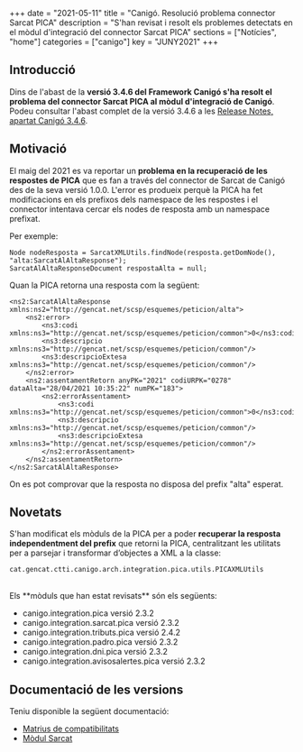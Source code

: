 +++
date        = "2021-05-11"
title       = "Canigó. Resolució problema connector Sarcat PICA"
description = "S'han revisat i resolt els problemes detectats en el mòdul d'integració del connector Sarcat PICA"
sections    = ["Notícies", "home"]
categories  = ["canigo"]
key         = "JUNY2021"
+++

## Introducció

Dins de l'abast de la **versió 3.4.6 del Framework Canigó s'ha resolt el problema del connector Sarcat PICA al mòdul d'integració de Canigó**. Podeu consultar l'abast complet de la versió 3.4.6 a les
[Release Notes, apartat Canigó 3.4.6](/canigo-download-related/release-notes-canigo-34).

## Motivació

El maig del 2021 es va reportar un **problema en la recuperació de les respostes de PICA** que es fan a través del connector
de Sarcat de Canigó des de la seva versió 1.0.0. L'error es produeix perquè la PICA ha fet modificacions en els prefixos
dels namespace de les respostes i el connector intentava cercar els nodes de resposta amb un namespace prefixat.

Per exemple:
```
Node nodeResposta = SarcatXMLUtils.findNode(resposta.getDomNode(), "alta:SarcatAlAltaResponse");
SarcatAlAltaResponseDocument respostaAlta = null;
```

Quan la PICA retorna una resposta com la següent:

```
<ns2:SarcatAlAltaResponse xmlns:ns2="http://gencat.net/scsp/esquemes/peticion/alta">
    <ns2:error>
        <ns3:codi xmlns:ns3="http://gencat.net/scsp/esquemes/peticion/common">0</ns3:codi>
        <ns3:descripcio xmlns:ns3="http://gencat.net/scsp/esquemes/peticion/common"/>
        <ns3:descripcioExtesa xmlns:ns3="http://gencat.net/scsp/esquemes/peticion/common"/>
    </ns2:error>
    <ns2:assentamentRetorn anyPK="2021" codiURPK="0278" dataAlta="28/04/2021 10:35:22" numPK="183">
        <ns2:errorAssentament>
            <ns3:codi xmlns:ns3="http://gencat.net/scsp/esquemes/peticion/common">0</ns3:codi>
            <ns3:descripcio xmlns:ns3="http://gencat.net/scsp/esquemes/peticion/common"/>
            <ns3:descripcioExtesa xmlns:ns3="http://gencat.net/scsp/esquemes/peticion/common"/>
        </ns2:errorAssentament>
    </ns2:assentamentRetorn>
</ns2:SarcatAlAltaResponse>
```

On es pot comprovar que la resposta no disposa del prefix "alta" esperat.

## Novetats

S'han modificat els mòduls de la PICA per a poder **recuperar la resposta independentment del prefix** que
retorni la PICA, centralitzant les utilitats per a parsejar i transformar d’objectes a XML a la classe:

```
cat.gencat.ctti.canigo.arch.integration.pica.utils.PICAXMLUtils
```

<br/>
Els **mòduls que han estat revisats** són els següents:

- canigo.integration.pica versió 2.3.2
- canigo.integration.sarcat.pica versió 2.3.2
- canigo.integration.tributs.pica versió 2.4.2
- canigo.integration.padro.pica versió 2.3.2
- canigo.integration.dni.pica versió 2.3.2
- canigo.integration.avisosalertes.pica versió 2.3.2

## Documentació de les versions

Teniu disponible la següent documentació:

- [Matrius de compatibilitats](/canigo-download-related/matrius-compatibilitats/)
- [Mòdul Sarcat](/canigo-documentacio-versions-3x-integracio/modul-sarcat/)
